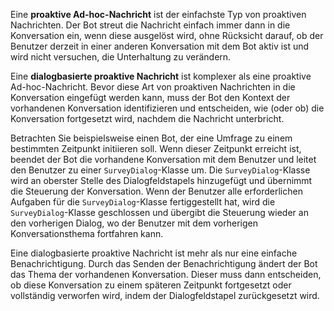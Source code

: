 Eine **proaktive Ad-hoc-Nachricht** ist der einfachste Typ von proaktiven Nachrichten. Der Bot streut die Nachricht einfach immer dann in die Konversation ein, wenn diese ausgelöst wird, ohne Rücksicht darauf, ob der Benutzer derzeit in einer anderen Konversation mit dem Bot aktiv ist und wird nicht versuchen, die Unterhaltung zu verändern. 

Eine **dialogbasierte proaktive Nachricht** ist komplexer als eine proaktive Ad-hoc-Nachricht. Bevor diese Art von proaktiven Nachrichten in die Konversation eingefügt werden kann, muss der Bot den Kontext der vorhandenen Konversation identifizieren und entscheiden, wie (oder ob) die Konversation fortgesetzt wird, nachdem die Nachricht unterbricht. 

Betrachten Sie beispielsweise einen Bot, der eine Umfrage zu einem bestimmten Zeitpunkt initiieren soll. Wenn dieser Zeitpunkt erreicht ist, beendet der Bot die vorhandene Konversation mit dem Benutzer und leitet den Benutzer zu einer `SurveyDialog`-Klasse um. Die `SurveyDialog`-Klasse wird an oberster Stelle des Dialogfeldstapels hinzugefügt und übernimmt die Steuerung der Konversation. Wenn der Benutzer alle erforderlichen Aufgaben für die `SurveyDialog`-Klasse fertiggestellt hat, wird die `SurveyDialog`-Klasse geschlossen und übergibt die Steuerung wieder an den vorherigen Dialog, wo der Benutzer mit dem vorherigen Konversationsthema fortfahren kann.

Eine dialogbasierte proaktive Nachricht ist mehr als nur eine einfache Benachrichtigung. Durch das Senden der Benachrichtigung ändert der Bot das Thema der vorhandenen Konversation. Dieser muss dann entscheiden, ob diese Konversation zu einem späteren Zeitpunkt fortgesetzt oder vollständig verworfen wird, indem der Dialogfeldstapel zurückgesetzt wird. 